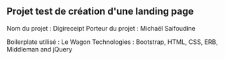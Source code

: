 ## Projet test de création d'une landing page

Nom du projet : Digireceipt
Porteur du projet : Michaël Saifoudine

Boilerplate utilisé : Le Wagon
Technologies : Bootstrap, HTML, CSS, ERB, Middleman and jQuery